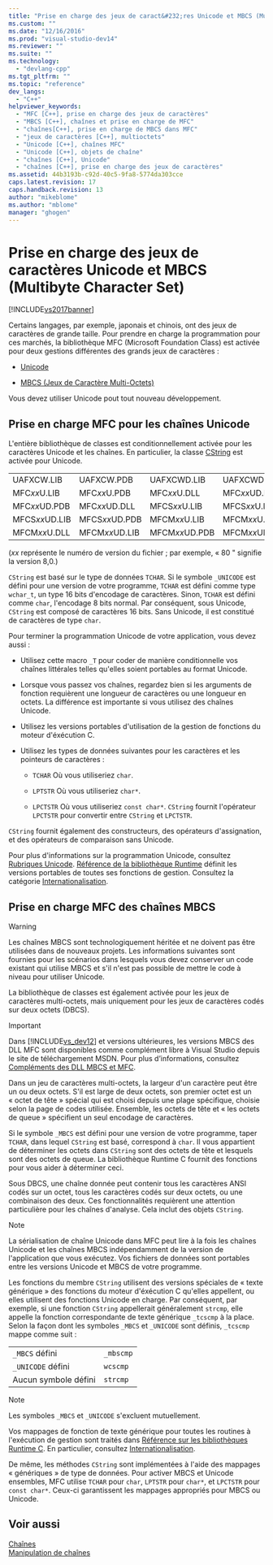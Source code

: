 ```yaml
---
title: "Prise en charge des jeux de caract&#232;res Unicode et MBCS (Multibyte Character Set) | Microsoft Docs"
ms.custom: ""
ms.date: "12/16/2016"
ms.prod: "visual-studio-dev14"
ms.reviewer: ""
ms.suite: ""
ms.technology: 
  - "devlang-cpp"
ms.tgt_pltfrm: ""
ms.topic: "reference"
dev_langs: 
  - "C++"
helpviewer_keywords: 
  - "MFC [C++], prise en charge des jeux de caractères"
  - "MBCS [C++], chaînes et prise en charge de MFC"
  - "chaînes[C++], prise en charge de MBCS dans MFC"
  - "jeux de caractères [C++], multioctets"
  - "Unicode [C++], chaînes MFC"
  - "Unicode [C++], objets de chaîne"
  - "chaînes [C++], Unicode"
  - "chaînes [C++], prise en charge des jeux de caractères"
ms.assetid: 44b3193b-c92d-40c5-9fa8-5774da303cce
caps.latest.revision: 17
caps.handback.revision: 13
author: "mikeblome"
ms.author: "mblome"
manager: "ghogen"
---
```

# Prise en charge des jeux de caract&#232;res Unicode et MBCS (Multibyte Character Set)
[!INCLUDE[vs2017banner](../assembler/inline/includes/vs2017banner.md)]

Certains langages, par exemple, japonais et chinois, ont des jeux de caractères de grande taille.  Pour prendre en charge la programmation pour ces marchés, la bibliothèque MFC \(Microsoft Foundation Class\) est activée pour deux gestions différentes des grands jeux de caractères :  
  
-   [Unicode](#_core_mfc_support_for_unicode_strings)  
  
-   [MBCS \(Jeux de Caractère Multi\-Octets\)](#_core_mfc_support_for_mbcs_strings)  
  
 Vous devez utiliser Unicode pout tout nouveau développement.  
  
##  <a name="_core_mfc_support_for_unicode_strings"></a> Prise en charge MFC pour les chaînes Unicode  
 L'entière bibliothèque de classes est conditionnellement activée pour les caractères Unicode et les chaînes.  En particulier, la classe [CString](../atl-mfc-shared/reference/cstringt-class.md) est activée pour Unicode.  
  
|||||  
|-|-|-|-|  
|UAFXCW.LIB|UAFXCW.PDB|UAFXCWD.LIB|UAFXCWD.PDB|  
|MFC*xx*U.LIB|MFC*xx*U.PDB|MFC*xx*U.DLL|MFC*xx*UD.LIB|  
|MFC*xx*UD.PDB|MFC*xx*UD.DLL|MFCS*xx*U.LIB|MFCS*xx*U.PDB|  
|MFCS*xx*UD.LIB|MFCS*xx*UD.PDB|MFCM*xx*U.LIB|MFCM*xx*U.PDB|  
|MFCM*xx*U.DLL|MFCM*xx*UD.LIB|MFCM*xx*UD.PDB|MFCM*xx*UD.DLL|  
  
 \(*xx* représente le numéro de version du fichier ; par exemple, « 80 " signifie la version 8,0.\)  
  
 `CString` est basé sur le type de données `TCHAR`.  Si le symbole `_UNICODE` est défini pour une version de votre programme, `TCHAR` est défini comme type `wchar_t`, un type 16 bits d'encodage de caractères.  Sinon, `TCHAR` est défini comme `char`, l'encodage 8 bits normal.  Par conséquent, sous Unicode, `CString` est composé de caractères 16 bits.  Sans Unicode, il est constitué de caractères de type `char`.  
  
 Pour terminer la programmation Unicode de votre application, vous devez aussi :  
  
-   Utilisez cette macro `_T` pour coder de manière conditionnelle vos chaînes littérales telles qu'elles soient portables au format Unicode.  
  
-   Lorsque vous passez vos chaînes, regardez bien si les arguments de fonction requièrent une longueur de caractères ou une longueur en octets.  La différence est importante si vous utilisez des chaînes Unicode.  
  
-   Utilisez les versions portables d'utilisation de la gestion de fonctions du moteur d'éxécution C.  
  
-   Utilisez les types de données suivantes pour les caractères et les pointeurs de caractères :  
  
    -   `TCHAR` Où vous utiliseriez `char`.  
  
    -   `LPTSTR` Où vous utiliseriez `char*`.  
  
    -   `LPCTSTR` Où vous utiliseriez `const char*`.  `CString` fournit l'opérateur `LPCTSTR` pour convertir entre `CString` et `LPCTSTR`.  
  
 `CString` fournit également des constructeurs, des opérateurs d'assignation, et des opérateurs de comparaison sans Unicode.  
  
 Pour plus d'informations sur la programmation Unicode, consultez [Rubriques Unicode](../mfc/unicode-in-mfc.md).  [Référence de la bibliothèque Runtime](../c-runtime-library/c-run-time-library-reference.md) définit les versions portables de toutes ses fonctions de gestion.  Consultez la catégorie [Internationalisation](../c-runtime-library/internationalization.md).  
  
##  <a name="_core_mfc_support_for_mbcs_strings"></a> Prise en charge MFC des chaînes MBCS  
  
> [!WARNING]
>  Les chaînes MBCS sont technologiquement héritée et ne doivent pas être utilisées dans de nouveaux projets.  Les informations suivantes sont fournies pour les scénarios dans lesquels vous devez conserver un code existant qui utilise MBCS et s'il n'est pas possible de mettre le code à niveau pour utiliser Unicode.  
  
 La bibliothèque de classes est également activée pour les jeux de caractères multi\-octets, mais uniquement pour les jeux de caractères codés sur deux octets \(DBCS\).  
  
> [!IMPORTANT]
>  Dans [!INCLUDE[vs_dev12](../atl-mfc-shared/includes/vs_dev12_md.md)] et versions ultérieures, les versions MBCS des DLL MFC sont disponibles comme complément libre à Visual Studio depuis le site de téléchargement MSDN.  Pour plus d’informations, consultez [Compléments des DLL MBCS et MFC](../mfc/mfc-mbcs-dll-add-on.md).  
  
 Dans un jeu de caractères multi\-octets, la largeur d'un caractère peut être un ou deux octets.  S'il est large de deux octets, son premier octet est un « octet de tête » spécial qui est choisi depuis une plage spécifique, choisie selon la page de codes utilisée.  Ensemble, les octets de tête et « les octets de queue » spécifient un seul encodage de caractères.  
  
 Si le symbole `_MBCS` est défini pour une version de votre programme, taper `TCHAR`, dans lequel `CString` est basé, correspond à `char`.  Il vous appartient de déterminer les octets dans `CString` sont des octets de tête et lesquels sont des octets de queue.  La bibliothèque Runtime C fournit des fonctions pour vous aider à déterminer ceci.  
  
 Sous DBCS, une chaîne donnée peut contenir tous les caractères ANSI codés sur un octet, tous les caractères codés sur deux octets, ou une combinaison des deux.  Ces fonctionnalités requièrent une attention particulière pour les chaînes d'analyse.  Cela inclut des objets `CString`.  
  
> [!NOTE]
>  La sérialisation de chaîne Unicode dans MFC peut lire à la fois les chaînes Unicode et les chaînes MBCS indépendamment de la version de l'application que vous exécutez.  Vos fichiers de données sont portables entre les versions Unicode et MBCS de votre programme.  
  
 Les fonctions du membre `CString` utilisent des versions spéciales de « texte générique » des fonctions du moteur d'éxécution C qu'elles appellent, ou elles utilisent des fonctions Unicode en charge.  Par conséquent, par exemple, si une fonction `CString` appellerait généralement `strcmp`, elle appelle la fonction correspondante de texte générique `_tcscmp` à la place.  Selon la façon dont les symboles `_MBCS` et `_UNICODE` sont définis, `_tcscmp` mappe comme suit :  
  
|||  
|-|-|  
|`_MBCS` défini|`_mbscmp`|  
|`_UNICODE` défini|`wcscmp`|  
|Aucun symbole défini|`strcmp`|  
  
> [!NOTE]
>  Les symboles `_MBCS` et `_UNICODE` s'excluent mutuellement.  
  
 Vos mappages de fonction de texte générique pour toutes les routines à l'exécution de gestion sont traités dans [Référence sur les bibliothèques Runtime C](../c-runtime-library/c-run-time-library-reference.md).  En particulier, consultez [Internationalisation](../c-runtime-library/internationalization.md).  
  
 De même, les méthodes `CString` sont implémentées à l'aide des mappages « génériques » de type de données.  Pour activer MBCS et Unicode ensembles, MFC utilise `TCHAR` pour `char`, `LPTSTR` pour `char*`, et `LPCTSTR` pour `const char*`.  Ceux\-ci garantissent les mappages appropriés pour MBCS ou Unicode.  
  
## Voir aussi  
 [Chaînes](../atl-mfc-shared/strings-atl-mfc.md)   
 [Manipulation de chaînes](../c-runtime-library/string-manipulation-crt.md)